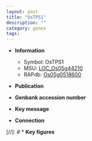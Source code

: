 ```yaml
---
layout: post
title: "OsTPS1"
description: ""
category: genes
tags: 
---
```


* **Information**  
    + Symbol: OsTPS1  
    + MSU: [LOC_Os05g44210](http://rice.uga.edu/cgi-bin/ORF_infopage.cgi?orf=LOC_Os05g44210)  
    + RAPdb: [Os05g0518600](http://rapdb.dna.affrc.go.jp/viewer/gbrowse_details/irgsp1?name=Os05g0518600)  

* **Publication**  

* **Genbank accession number**  

* **Key message**  

* **Connection**  

[//]: # * **Key figures**  


